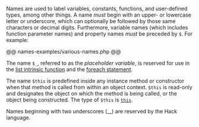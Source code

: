 Names are used to label variables, constants, functions, and user-defined types, among other things. A name *must* begin
with an upper- or lowercase letter or underscore, which can optionally be followed by those same characters or decimal digits.
Furthermore, variable names (which includes function parameter names) and property names *must* be preceded by `$`.  For example:

@@ names-examples/various-names.php @@

The name `$_`, referred to as the *placeholder variable*, is reserved for use in the
[list intrinsic function](../expressions-and-operators/list.md) and the [foreach statement](../statements/foreach.md).

The name `$this` is predefined inside any instance method or constructor when that method is called from within an object context.
`$this` is read-only and designates the object on which the method is being called, or the object being constructed. The type of
`$this` is [`this`](../built-in-types/this.md).

Names beginning with two underscores (__) are reserved by the Hack language.
